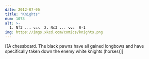```yaml
---
date: 2012-07-06
title: "Knights"
num: 1078
alt: >-
  1. Nf3 ... ↘↘↘  2. Nc3 ... ↘↘↘  0-1
img: https://imgs.xkcd.com/comics/knights.png
---
```

[[A chessboard.  The black pawns have all gained longbows and have specifically taken down the enemy white knights (horses)]]

